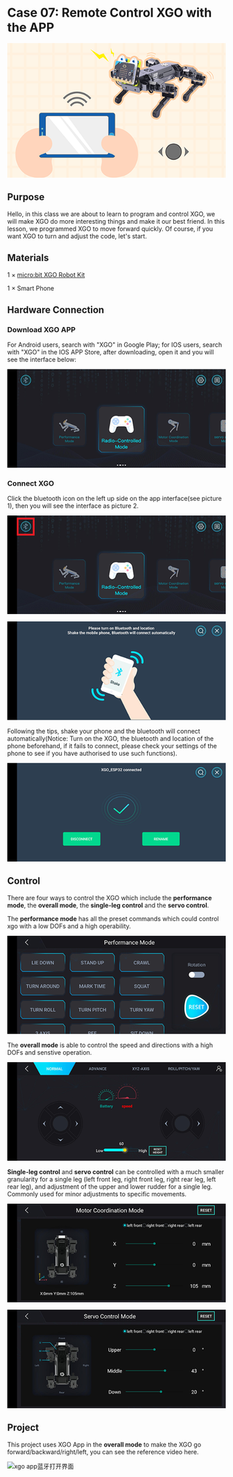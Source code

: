 # Case 07: Remote Control XGO with the APP

![](./images/xgo-app.png)

## Purpose

Hello, in this class we are about to learn to program and control XGO, we will make XGO do more interesting things and make it our best friend. In this lesson, we programmed XGO to move forward quickly. Of course, if you want XGO to turn and adjust the code, let's start.

## Materials
1 × [micro:bit XGO Robot Kit](https://www.elecfreaks.com/micro-bit-xgo-robot-kit.html)

1 ×  Smart Phone

## Hardware Connection
### Download XGO APP

For Android users, search with "XGO" in Google Play; for IOS users, search with "XGO" in the IOS APP Store, after downloading, open it and you will see the interface below:

![xgo app打开界面](./images/case07-01.png)

### Connect XGO

Click the bluetooth icon on the left up side on the app interface(see picture 1), then you will see the interface as picture 2.

![xgo app蓝牙连接界面](./images/case07-02.png)

![xgo app蓝牙打开界面](./images/case07-03.png)

Following the tips, shake your phone and the bluetooth will connect automatically(Notice: Turn on the XGO, the bluetooth and location of the phone beforehand, if it fails to connect, please check your settings of the phone to see if you have authorised to use such functions).



![xgo app蓝牙打开界面](./images/case07-04.png)

## Control
There are four ways to control the XGO which include the **performance mode**, the **overall mode**, the **single-leg control** and the **servo control**.

The  **performance mode** has all the preset commands which could control xgo with a low DOFs and a high operability.

![xgo app蓝牙打开界面](./images/case07-05.png)

The **overall mode** is able to control the speed and directions with a high DOFs and senstive operation.

![xgo app蓝牙打开界面](./images/case07-06.png)

**Single-leg control** and **servo control** can be controlled with a much smaller granularity for a single leg (left front leg, right front leg, right rear leg, left rear leg), and adjustment of the upper and lower rudder for a single leg. Commonly used for minor adjustments to specific movements.

![xgo app蓝牙打开界面](./images/case07-07.png)

![xgo app蓝牙打开界面](./images/case07-08.png)

## Project
This project uses XGO App in the  **overall mode** to make the XGO go forward/backward/right/left, you can see the reference video here.

![xgo app蓝牙打开界面](./images/microbit-xgo-robot-kit-08-12.gif)
